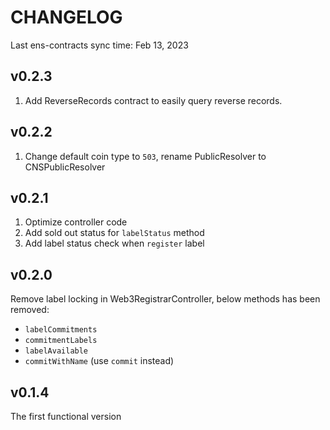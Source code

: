 CHANGELOG
===

Last ens-contracts sync time: Feb 13, 2023

## v0.2.3

1. Add ReverseRecords contract to easily query reverse records.

## v0.2.2

1. Change default coin type to `503`, rename PublicResolver to CNSPublicResolver

## v0.2.1

1. Optimize controller code
2. Add sold out status for `labelStatus` method
3. Add label status check when `register` label

## v0.2.0

Remove label locking in Web3RegistrarController, below methods has been removed:

* `labelCommitments`
* `commitmentLabels`
* `labelAvailable`
* `commitWithName` (use `commit` instead)

## v0.1.4

The first functional version
